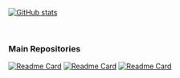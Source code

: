 [![GitHub stats](https://github-readme-stats.vercel.app/api?username=gyagp&count_private=true&show_icons=true&include_all_commits=true&hide_border=true&hide=prs)](https://github.com/gyagp/gyagp)

<br>

### Main Repositories

[![Readme Card](https://github-readme-stats.vercel.app/api/pin/?username=webatintel&repo=aquarium)](https://github.com/webatintel/aquarium)
[![Readme Card](https://github-readme-stats.vercel.app/api/pin/?username=webatintel&repo=toolkit)](https://github.com/webatintel/toolkit)
[![Readme Card](https://github-readme-stats.vercel.app/api/pin/?username=webatintel&repo=webtest)](https://github.com/webatintel/webtest)

<br>
